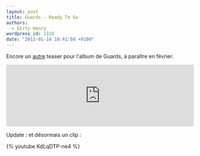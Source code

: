 ```yaml
---
layout: post
title: Guards - Ready To Go
authors:
  - Dirty Henry
wordpress_id: 1158
date: "2013-01-14 10:41:50 +0100"
---
```


Encore un [autre](1139) teaser pour l'album de Guards, à paraître en février.

<iframe width="100%" height="166" scrolling="no" frameborder="no" src="https://w.soundcloud.com/player/?url=http%3A%2F%2Fapi.soundcloud.com%2Ftracks%2F73996716"></iframe>

Update : et désormais un clip :

{% youtube KdLqDTP-ne4 %}
